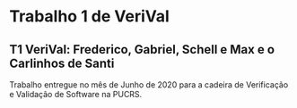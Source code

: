# Trabalho 1 de VeriVal
## T1 VeriVal: Frederico, Gabriel, Schell e Max e o Carlinhos de Santi

Trabalho entregue no mês de Junho de 2020 para a cadeira de Verificação e Validação de Software na PUCRS.
